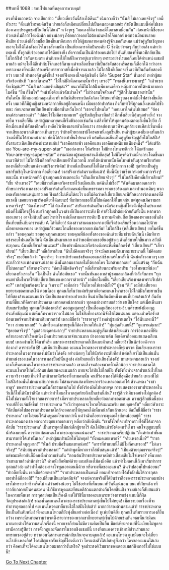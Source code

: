 ##บทที่ 1068 : รอบไฟนอลที่หลุดการควบคุม!



ตรงที่นั่งแถวหน้า
จางเสียกล่าว “เสี่ยวเลี่ยววันนี้ร้องได้ดีนะ”
เฉินกวงก็ว่า “นั่นสิ ไม่เลวเลยจริงๆ”
เอมี่หัวเราะ “ตั้งแต่เริ่มรอบคืนชีพ ปวยเล้งก็เหมือนเปลี่ยนไปเป็นคนละคนเลยค่ะ ถ้ายังเป็นแบบนี้ต่อไปเธอต้องเคาะประตูแชมป์ในวันนี้ได้แน่”
หวังจุยซู “ผมเองก็คิดว่าเธอมีโอกาสเหมือนกัน”
ก่อนหน้านี้ชื่อของปวยเล้งไม่ถือว่าโด่งดังนัก อย่างน้อยๆ ก็ด้อยกว่าดอกไม้ต้องฝนหรือโจ๊กเกอร์ แต่ทว่าเมื่อผ่านรอบคืนชีพ ปวยเล้งก็สั่งสมชื่อเสียงขึ้นมาอีกมาก ทำให้ผู้ชมหลายคนต่างรู้จักเธอกันหมด แม้ว่าคู่หูรับเชิญของเธอจะไม่ได้โด่งดังอะไรในวงสังคมนัก เป็นเพียงดาราศิลปินระดับ C ซึ่งนับว่าพอๆ กับปวยเล้ง แต่ทว่าเพลงนี้ ทั้งคู่กลับร้องออกมาได้ดีอย่างยิ่ง
ถัดจากนั้นเป็นนักร้องคนต่อไป!
อันดับสองที่ขึ้นเวทีกลับเป็นไม้ใกล้ฝั่ง!
ว่ากันตามตรง ลำดับของไม้ใกล้ฝั่งควรอยู่แถวท้ายๆ เพราะอย่างไรเธอก็เคยได้ตำแหน่งแชมป์มาแล้ว แม้จะไม่ได้ดีเท่ากับโจ๊กเกอร์ก็ตาม แต่จะเลือกขึ้นเวทีเป็นลำดับสองหรือสามก็เลือกได้ ทว่าอาจเพราะเพลงที่จะเลือกร้องหรือบรรยากาศที่เมื่อพิจารณาแล้ว ไม้ใกล้ฝั่งก็เลือกจะขึ้นเวทีเป็นอันดับสองดีกว่า
บนเวที ทำนองคุ้นหูดังขึ้น!
จางเย่ฟังเพลงนี้จนคุ้นชินยิ่ง นี่คือ 'Super Star' นั่นเอง!
เหล่าผู้ชมกรีดร้องทันที
“เพลงนี้เหรอ?”
“ไม้ใกล้ฝั่งคือคนคนนั้นจริงๆ เหรอ?”
“เพลงนี้เพราะมากๆ!”
“แล้วแขกรับเชิญล่ะ?”
“นั่นสิ แล้วแขกรับเชิญล่ะ?”
บนเวทีมีไม้ใกล้ฝั่งเพียงคนเดียว
หญิงสาวภายใต้หน้ากากยกไมค์ขึ้น
“ยิ้ม ก็ชื่นใจ”
“หน้าบึ้งตึงแล้วฉันปวดใจ”
“ไม่ว่างสนใจตัวเอง”
“รู้สึกไปตามเธอเท่านั้น”
ทันใดนั้น ก็มีหมอกปกคลุมเต็มเวที
พลันมีเสียงระเบิดดังก้อง ไฟบนเวทีดับวูบลง
แต่เมื่อไฟสว่างขึ้นอีกครั้ง บนเวทีก็มีผู้หญิงสวมหน้ากากยืนอยู่อีกคนหนึ่ง เมื่อเธออ้าปากร้อง ถึงกับทำใหัทุกคนอึ้งเหม่อไปชั่วขณะ ก่อนจะกลายเป็นเสียงปรบมือสนั่นหวั่นไหว!
“เธอจะไปหนใด”
“หอบเอาใจฉันไปเสมอ”
“ต้องมนต์สะกดเธอแล้ว”
“ปล่อยไว้ไม่มีความหมาย”
คู่หูรับเชิญขึ้นเวทีแล้ว!
อีกทั้งเสียงนี้คุ้นหูอย่างยิ่ง!
จางเย่ยิ้ม
จางเสียก็ยิ้ม
เหล่าผู้ชมหลายคนก็เริ่มฟังออกเช่นกัน
แต่สิ่งที่ทำให้ทุกคนต้องตกตะลึงขึ้นไปอีก ก็คือเมื่อแสงไฟดับลงอีกครั้ง เหลือไว้เพียงแสงสลัวเลือนราง สาดส่องบนเวทีจนดูคล้ายงานศิลปะชิ้นหนึ่ง
จางเสียและพวกเฉินกวงเห็นแวบๆ ว่าข้างตัวพวกเขามีใครคนหนึ่งลุกขึ้นยืน
เหล่าผู้ชมเองก็มองเห็นแล้วว่าเอมี่ที่ไม่ได้สวมหน้ากาก บัดนี้ได้ก้าวเท้าขึ้นไปบนเวที แย้มยิ้มและยืนเป็นคู่หูรับเชิญคู่กับไม้ใกล้ฝั่ง!
ทั้งสามระเบิดเสียงร้องประสานกัน!
“เธอคือสายฟ้า เธอคือแสง เธอคือเทพนิยายเพียงหนึ่ง”
“ได้แต่รักเธอ You-are-my-super-star”
“เธอส่องทาง ให้ศรัทธา ไม่มีทางไหนจะดีกว่า ได้แต่รักเธอ You-are-my-super-star”
อารมณ์ของผู้ชมพุ่งพล่านถึงขีดสุด!
ไม่มีใครคิดว่าเอมี่จะกระโดดขึ้นมาบนเวทีด้วย!
ไม้ใกล้ฝั่งเลือกที่จะเปิดเผยตัวในเวลานี้ ภายใต้หน้ากากนั้นคือใบหน้าอันสุภาพเรียบร้อยของหลี่เสี่ยวเสียนแห่งวงสปริงการ์เด้น!
ข้างหนึ่งเป็นคนที่ไม่ได้สวมใส่หน้ากาก เอมี่!
สุดท้ายเป็นคู่หูแขกรับเชิญในหน้ากาก คือเสี่ยวตง!
วงสปริงการ์เด้นรวมทีมแล้ว!
ทีมนี้นับว่าแข็งแกร่งอย่างมากจริงๆ!
ขณะนั้น ทางหน้าจอทีวี
ผู้ชมทุกคนล้วนตกตะลึง
“เป็นเสี่ยวเสียนจริงๆ!”
“ไม้ใกล้ฝั่งคือหลี่เสี่ยวเสียน!”
“เชี่ย จริงเหรอ?”
“เคยมีชาวเน็ตเคยวิเคราะห์ไว้เหมือนกัน แต่ฉันไม่เชื่อ!”
“ฉันคิดมาตลอดเลยว่าทักษะการร้องเพลงของสปริงการ์เด้นทั้งสามคนน่ะพื้นเพธรรมดา พวกเธอร้องแต่เพลงทำนองเดิมๆ พวกเพลงรักเอยคนหนุ่มสาวเอย ฟังแล้วไม่เห็นได้อะไร แต่ไม่คิดว่าหลี่เสี่ยวเสียนจะมีทักษะการร้องเพลงที่ดีขนาดนี้ เธอแยกวงมาร้องเดี่ยวได้เลยนะ! ที่แท้พวกเธอก็ไม่ใช่แค่ดอกไม้ในแจกัน แต่ทุกคนมีความสามารถจริงๆ!”
“ต้องโหวต!”
“ใช่ ต้องโหวต!”
สปริงการ์เด้นเป็นวงนักร้องหญิงที่โด่งดังที่สุดในประเทศชนิดที่ไม่มีใครสู้ได้ สมาชิกทุกคนในวงต่างก็เป็นดาราระดับ B ค่าตัวไม่ต่ำต้อยด้วยกันทั้งนั้น หากพวกเธอแยกวง อาจไม่นับเป็นอะไรเท่าไร แต่เมื่อสามดาราระดับ B มารวมตัวกัน ชื่อเสียงของพวกเธอนั้นถึงขั้นเทียบชั้นกับดาราระดับ A ได้ทีเดียว!
น้องสาวสามคนของจางเย่ก็กรีดร้องเรียกชื่อพวกเธอไปด้วย
เมื่อบทเพลงจบลง เหล่าผู้ชมก็ร่วมตะโกนชื่อของพวกเธอเช่นกัน!
ไม้ใกล้ฝั่ง (หลี่เสี่ยวเสียน) ยกไมค์ขึ้นกล่าว “ขอบคุณค่ะ ขอบคุณทุกคนนะคะ ขอบคุณพี่น้องทั้งสองของฉันด้วยที่มาช่วยฉันวันนี้ เดิมทีการแข่งรอบไฟนอลในวันนี้ ฉันตื่นเต้นมากเลย แต่ว่าพอมีพวกเธอยืนอยู่ข้างๆ ฉันก็สบายใจขึ้นมาก สวัสดีค่ะทุกคน ฉันหลี่เสี่ยวเสียนนะคะ!”
เสียงปรบมือและกรีดร้องดังกระหึ่มขึ้นอีกครั้ง!
“เสี่ยวเสียน!”
“เสี่ยวเสียน!”
“เสี่ยวเสียน!”
หลี่เสี่ยวเสียน “ฉันไม่คิดเลยจริงๆ ว่าจะมีคนชอบฉันมากมายขนาดนี้ ไม่คิดเลยจริงๆ” เธอยิ้มแล้วว่า “พูดจริงๆ ว่าการเข้าร่วมแข่งขันเดอะแมสก์ซิงเกอร์ในครั้งนี้ ฉันน่ะกังวลมากๆ เลยค่ะกลัวว่าจะแพ้อนาถจนน่าอาย ดังนั้นตอนแรกเลยไม่ได้บอกใคร ไม่กล้าบอกเลย”
เอมี่แสร้งดุ “กับฉันก็ไม่บอกนะ”
เสี่ยวตงหัวเราะ “ซ่อนได้มิดชิดจริงๆ”
หลี่เสี่ยวเสียนกะพริบตาปริบ “ขอโทษนะพี่น้อง”
เสี่ยวตงหัวเราะลั่น “ไม่เป็นไร ฉันให้อภัยเธอ” จากนั้นหันมองเหล่าผู้ชมและกล้องที่กำลังจับภาพ “ทุกคนอย่าลืมโหวตให้กับเสี่ยวเสียนของพวกเราด้วยน้า”
เอมี่ยกไมค์ขึ้น “เสี่ยวเสียนร้องเพลงเพราะรึเปล่าคะ?”
เหล่าผู้ชมร้องตะโกน “เพราะ!”
เอมี่กล่าว “งั้นโหวตให้เธอดีมั้ย?”
ผู้ชม “ดี!”
เอมี่กับเสี่ยวตงพยายามขอคะแนนให้
ตอนนี้เอง ทุกคนก็เห็นว่าแค่พริบตาเดียวคะแนนโหวตของไม้ใกล้ฝั่งก็ทะยานขึ้นไปที่สองล้านคะแนนแล้ว นับเป็นสองเท่าของปวยเล้ง ขึ้นนำเป็นอันดับหนึ่งแทนที่ปวยเล้งแล้ว!
อันดับสามที่ขึ้นเวทีคือราชาประหลาด
เขาถอดหน้ากากแล้ว ทุกคนต่างทราบแล้วว่าเขาเป็นใคร แต่เมื่อเห็นเขากับแขกรับเชิญ ทุกคนก็ยังต้องตะลึง!
คอสตูมสุดหรู!
เป็นเสื้อคลุมสีทองอร่าม!
บนศีรษะยังมีมงกุฎประดับอัญมณี แค่เห็นก็ทราบว่าราคาไม่น้อย ไม่ใช่สิ่งที่ทางสถานีจัดให้ได้แน่นอน แต่คงเช่าหรือรับสปอนเซอร์จากบริษัทมาเสียมากกว่า!
เพลงมีชื่อว่า 'ราชาอาดูร'!
เหล่าผู้ชมล้วนตกใจ
“ไอ้นั่นแพงนี่?”
“หวา สวยมากเลย!”
“แค่เครื่องแต่งกายชุดนี้ก็ต้องโหวตให้แล้ว!”
“ทุ่มสุดตัวเลยนี่!”
“ดูแกรนด์มาก!”
“สุดยอดจริงๆ!”
“ดูแล้วสะดุดตามากๆ!”
ราชาประหลาดและคู่หูเริ่มเปล่งเสียงแล้ว การร้องเพลงที่ฟังคล้ายละครเวทีเรื่องหนึ่ง มีคนประกอบฉากจำนวนมาก บ้างออกมาเต้น อีกเดี๋ยวก็ออกมาแสดงเลียนแบบ!
เพลงผ่านไปได้นาทีครึ่ง แขกของราชาประหลาดก็เปิดเผยตัวตน!
หลี่เยว่!
เป็นนักร้องดังจากฮ่องกง!
ดาราระดับ B!
แค่เห็นว่าเป็นเธอ คะแนนโหวตของราชาประหลาดก็พุ่งพรวด ชื่อเสียงของราชาประหลาดในวงการเพลงไม่นับว่าโด่งดัง อย่างน้อยๆ ไม่ใช่นักร้องระดับท็อป แต่หลี่เยว่ไม่เป็นเช่นนั้น ตำแหน่งของเธอในวงการเพลงป็อปนั้นสูงส่ง ค่าตัวแพงลิ่ว ชื่อเสียงโด่งดัง!
บทเพลงจบลงแล้ว
จางเย่เองก็เห็นคะแนนโหวตของราชาประหลาดแล้ว เขาตะลึงจนต้องขมวดคิ้วเล็กน้อย ราชาประหลาดได้คะแนนโหวตไปหนึ่งล้านแปดแสนคะแนนแล้ว แทบจะไล่ทันไม้ใกล้ฝั่ง ทั้งยังทิ้งห่างจากปวยเล้งไปไกล ความจริงจางเย่เห็นว่าในหน้ากากนักร้องทั้งสามคนนั้น คนที่ร้องเพลงได้ดีที่สุดคือปวยเล้ง เพลงที่ไม้ใกล้ฝั่งร้องนั้นไม่เหมาะกับการแข่ง ไม่สามารถแสดงทักษะการร้องเพลงออกมาได้ ส่วนเพลง 'ราชาอาดูร' ของราชาประหลาดนั้นก็ธรรมดาเกินไป ทั้งยังร้องผิดไปหลายจุด การแสดงของราชาประหลาดในวันนี้ก็ไม่ได้นับว่าดีนัก แต่ทว่าทำไมผลโหวตสุดท้ายถึงเป็นเช่นนี้กัน?
เขารู้สึกว่ามีบางอย่างไม่ถูกต้อง!
นี่ไม่ใช่ความตั้งใจแรกของรายการ!
เมื่อราชาประหลาดกับหลี่เยว่ออกมาขอคะแนน ความรู้สึกชนิดนี้ของจางเย่ก็ยิ่งแจ่มชัดขึ้น!
ราชาประหลาด “หวังว่าทุกคนจะโหวตให้ผมนะครับ ขอบคุณครับ”
หลี่เยว่หัวเราะ “อัลบั้มต่อไปของราชาประหลาดใกล้จะออกมาให้ทุกคนได้เห็นหน้ากันแล้วนะคะ อัลบั้มนี้มีชื่อว่า 'ราชาประหลาด' เขาไม่ยอมให้ฉันพูดอะไรมากกว่านี้ แต่ว่าฉันก็อยากจะพูดอะไรสักหน่อยอยู่ดี”
ราชาประหลาดมองเธอ พลางกระตุกแขกเธอเบาๆ
หลี่เยว่กลับดึงดัน “เขาตั้งใจที่จะบริจาครายได้ที่ได้มาจากอัลบั้ม 'ราชาประหลาด' เป็นการกุศลให้แก่เด็กผู้ยากไร้ ฉันได้ยินแล้วยังต้องหวั่นไหว คนใจบุญแบบนี้ นักร้องแบบนี้ ควรค่าแก่คะแนนโหวตของทุกคนแน่นอน!”
 ราชาประหลาดรีบปฏิเสธ “ก็แค่ทำเท่าที่ผมสามารถทำได้เท่านั้นเอง”
เหล่าผู้ชมปรบมือให้ไม่หยุด!
“ทั้งหมดเลยเหรอ?”
“จริงเหรอเนี่ย?”
“ราชาประหลาดใจบุญมาก!”
“นั่นสิ ปรบมือชื่นชมเขาหน่อย!”
“ดาราที่ทำแบบนี้ได้มีไม่กี่คนหรอก!”
“ไม่เลวจริงๆ!”
“สนับสนุนราชาประหลาด!”
“แค่คำพูดนี้พวกเราก็สนับสนุนแล้ว!”
“เปี่ยมด้วยคุณธรรมจริงๆ!”
แต่ขณะเดียวกันก็มีคนตั้งคำถามเช่นกัน
“ตอนต้นปีราชาประหลาดมีข่าวเสื่อมเสียไม่ใช่เหรอ? เห็นบอกว่าเขาเมาแล้วด่านักข่าวนี่? ด่าหนังสือพิมพ์ด้วย แถมยังลงไม้ลงมืออีก แล้วทำไมตอนนี้ถึงมาเริ่มทำการกุศลแล้วล่ะ แล้วทำไมต้องมาจงใจพูดเอาตอนนี้ด้วย หรือจะเพื่อขอคะแนน? ฉันว่าปลอมไปหน่อยนะ”
“ข่าวลือทั้งนั้น เธอเชื่อด้วยเหรอ?”
“ราชาประหลาดเป็นคนดี ยอมบริจาครายได้ทั้งอัลบั้มให้การกุศล เธอทำได้ก็ลองสิ!”
“ขอเปลี่ยนเป็นแฟนคลับจ้า”
จางเย่ความจริงก็ได้ยินข่าวลือของราชาประหลาดมาบ้าง เขาไม่ทราบว่าจริงหรือไม่ แต่ว่าอย่างน้อยๆ ไม่ใช่อย่างที่เห็นบนเวทีวันนี้แน่นอน บนเวทีกับหลังเวที ราวกับกลายเป็นคนละคน ทั้งวิธีการพูดและทัศนคติล้วนแตกต่างกันโดยสิ้นเชิง จางเย่เองก็สับสนแล้ว ในความเห็นเขา การกุศลย่อมเป็นเรื่องดี แต่ใช้วิธีนี้มาขอคะแนนระหว่างการแข่ง แบบนี้ก็ผิดวัตถุประสงค์แล้ว!
ขณะนั้นคะแนนโหวตของราชาประหลาดพุ่งขึ้นไปไม่หยุด!
เมื่อเขาบอกเรื่องที่จะทำการกุศลออกไป คะแนนโหวตเขาก็แซงไม้ใกล้ฝั่งไปแล้ว!
มากกว่าสองล้านสามแล้ว!
ราชาประหลาดขึ้นเป็นอันดับหนึ่ง!
ทั้งคะแนนโหวตก็ยังพุ่งขึ้นอย่างต่อเนื่อง!
หูเฟยยินดียิ่ง
ทุกคนในทีมรายการเองก็ยิ้มกว้าง
เพราะนี่หมายความว่าเรตติ้งรายการของพวกเขาก็ทะยานพุ่งขึ้นไปด้วยเช่นกัน พอเห็นว่ามีคนมากมายต่างให้ความสนใจเรื่องนี้ พวกเขาก็ย่อมไม่มีความคิดเป็นอื่น
มีแต่เพียงจางเย่ที่นิ่งเงียบไม่พูดจา
เขามีความรู้สึกว่า การตั้งกฏและจัดการในรอบชิงแชมป์นี้ บางทีตนเองควรเข้ามามีส่วนร่วมและแทรกแซงอยู่ด้วย
ทว่าตอนนี้สถานการณ์กลับเกินจะควบคุมแล้ว!
คะแนนโหวต ดูเหมือนจะไม่เกี่ยวอะไรกับเพลงอีก!
ใครเชิญแขกรับเชิญที่โด่งดังกว่า
ใครแต่งตัวได้เลิศหรูยิ่งกว่า
ใครขอคะแนนได้เก่งกว่า
คือคนที่จะได้คะแนนโหวตมากกว่างั้นหรือ?
จุดประสงค์เริ่มแรกของเดอะแมสก์ซิงเกอร์ไม่ใช่แบบนี้!


[Go To Next Chapter]( ./169.md)